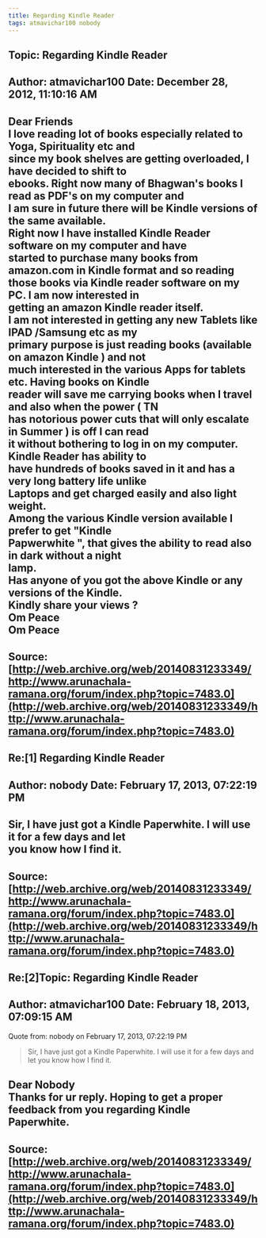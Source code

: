 ```yaml
--- 
title: Regarding Kindle Reader   
tags: atmavichar100 nobody  
---  
```

## Topic: Regarding Kindle Reader  
Author: atmavichar100       Date: December 28, 2012, 11:10:16 AM  
---  
Dear Friends   
I love reading lot of books especially related to Yoga, Spirituality etc and  
since my book shelves are getting overloaded, I have decided to shift to  
ebooks. Right now many of Bhagwan's books I read as PDF's on my computer and  
I am sure in future there will be Kindle versions of the same available.   
Right now I have installed Kindle Reader software on my computer and have  
started to purchase many books from amazon.com in Kindle format and so reading  
those books via Kindle reader software on my PC. I am now interested in  
getting an amazon Kindle reader itself.   
I am not interested in getting any new Tablets like IPAD /Samsung etc as my  
primary purpose is just reading books (available on amazon Kindle ) and not  
much interested in the various Apps for tablets etc. Having books on Kindle  
reader will save me carrying books when I travel and also when the power ( TN  
has notorious power cuts that will only escalate in Summer ) is off I can read  
it without bothering to log in on my computer. Kindle Reader has ability to  
have hundreds of books saved in it and has a very long battery life unlike  
Laptops and get charged easily and also light weight.   
Among the various Kindle version available I prefer to get "Kindle  
Papwerwhite ", that gives the ability to read also in dark without a night  
lamp.   
Has anyone of you got the above Kindle or any versions of the Kindle.   
Kindly share your views ?   
Om Peace   
Om Peace
 ---  
Source:[http://web.archive.org/web/20140831233349/http://www.arunachala-ramana.org/forum/index.php?topic=7483.0](http://web.archive.org/web/20140831233349/http://www.arunachala-ramana.org/forum/index.php?topic=7483.0)   
---  

## Re:[1] Regarding Kindle Reader  
Author: nobody              Date: February 17, 2013, 07:22:19 PM  
---  
Sir, I have just got a Kindle Paperwhite. I will use it for a few days and let  
you know how I find it.
 ---  
Source:[http://web.archive.org/web/20140831233349/http://www.arunachala-ramana.org/forum/index.php?topic=7483.0](http://web.archive.org/web/20140831233349/http://www.arunachala-ramana.org/forum/index.php?topic=7483.0)   
---  

## Re:[2]Topic:  Regarding Kindle Reader  
Author: atmavichar100       Date: February 18, 2013, 07:09:15 AM  
---  
Quote from: nobody on February 17, 2013, 07:22:19 PM  
> Sir, I have just got a Kindle Paperwhite. I will use it for a few days and  
> let you know how I find it.   
>  
Dear Nobody   
Thanks for ur reply. Hoping to get a proper feedback from you regarding Kindle  
Paperwhite.
 ---  
Source:[http://web.archive.org/web/20140831233349/http://www.arunachala-ramana.org/forum/index.php?topic=7483.0](http://web.archive.org/web/20140831233349/http://www.arunachala-ramana.org/forum/index.php?topic=7483.0)   
---  

